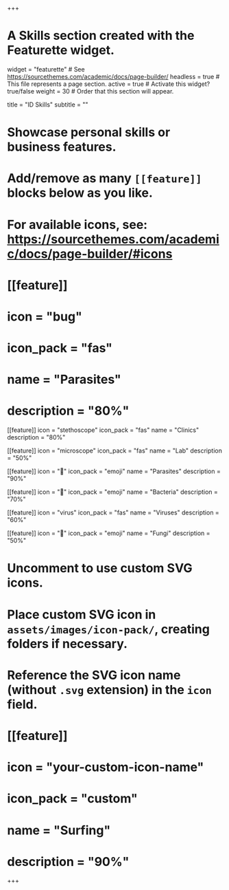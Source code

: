 +++
# A Skills section created with the Featurette widget.
widget = "featurette"  # See https://sourcethemes.com/academic/docs/page-builder/
headless = true  # This file represents a page section.
active = true  # Activate this widget? true/false
weight = 30  # Order that this section will appear.

title = "ID Skills"
subtitle = ""

# Showcase personal skills or business features.
# 
# Add/remove as many `[[feature]]` blocks below as you like.
# 
# For available icons, see: https://sourcethemes.com/academic/docs/page-builder/#icons

# [[feature]]
#  icon = "bug"
#  icon_pack = "fas"
#  name = "Parasites"
#  description = "80%"
  
  [[feature]]
  icon = "stethoscope"
  icon_pack = "fas"
  name = "Clinics"
  description = "80%"
  
   [[feature]]
  icon = "microscope"
  icon_pack = "fas"
  name = "Lab"
  description = "50%"
  
  [[feature]]
  icon = ":bug:"
  icon_pack = "emoji"
  name = "Parasites"
  description = "90%" 
 
 [[feature]]
  icon = ":microbe:"
  icon_pack = "emoji"
  name = "Bacteria"
  description = "70%"  
  
  [[feature]]
  icon = "virus"
  icon_pack = "fas"
  name = "Viruses"
  description = "60%"
   
 [[feature]]
  icon = ":mushroom:"
  icon_pack = "emoji"
  name = "Fungi"
  description = "50%"  
  


# Uncomment to use custom SVG icons.
# Place custom SVG icon in `assets/images/icon-pack/`, creating folders if necessary.
# Reference the SVG icon name (without `.svg` extension) in the `icon` field.
# [[feature]]
#  icon = "your-custom-icon-name"
#  icon_pack = "custom"
#  name = "Surfing"
#  description = "90%"

+++
